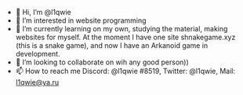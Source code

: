 - 👋 Hi, I’m @l1qwie
- 👀 I’m interested in website programming
- 🌱 I’m currently learning on my own, studying the material, making websites for myself. At the moment I have one site shnakegame.xyz (this is a snake game), and now I have an Arkanoid game in development.
- 💞️ I’m looking to collaborate on wih any good person))
- 📫 How to reach me Discord: @l1qwie #8519, Twitter: @l1qwie, Mail: l1qwie@ya.ru

<!---
l1qwie/l1qwie is a ✨ special ✨ repository because its `README.md` (this file) appears on your GitHub profile.
You can click the Preview link to take a look at your changes.
--->
